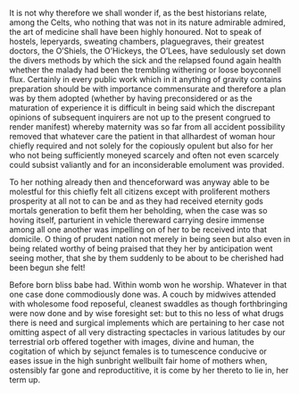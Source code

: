 It is not why therefore we shall wonder if, as the best historians
relate, among the Celts, who nothing that was not in its nature
admirable admired, the art of medicine shall have been highly honoured.
Not to speak of hostels, leperyards, sweating chambers, plaguegraves,
their greatest doctors, the O’Shiels, the O’Hickeys, the O’Lees, have
sedulously set down the divers methods by which the sick and the
relapsed found again health whether the malady had been the trembling
withering or loose boyconnell flux. Certainly in every public work which
in it anything of gravity contains preparation should be with importance
commensurate and therefore a plan was by them adopted (whether by having
preconsidered or as the maturation of experience it is difficult in
being said which the discrepant opinions of subsequent inquirers are not
up to the present congrued to render manifest) whereby maternity was so
far from all accident possibility removed that whatever care the patient
in that allhardest of woman hour chiefly required and not solely for the
copiously opulent but also for her who not being sufficiently moneyed
scarcely and often not even scarcely could subsist valiantly and for an
inconsiderable emolument was provided.

To her nothing already then and thenceforward was anyway able to be
molestful for this chiefly felt all citizens except with proliferent
mothers prosperity at all not to can be and as they had received
eternity gods mortals generation to befit them her beholding, when the
case was so hoving itself, parturient in vehicle thereward carrying
desire immense among all one another was impelling on of her to be
received into that domicile. O thing of prudent nation not merely in
being seen but also even in being related worthy of being praised that
they her by anticipation went seeing mother, that she by them suddenly
to be about to be cherished had been begun she felt!

Before born bliss babe had. Within womb won he worship. Whatever in that
one case done commodiously done was. A couch by midwives attended with
wholesome food reposeful, cleanest swaddles as though forthbringing were
now done and by wise foresight set: but to this no less of what drugs
there is need and surgical implements which are pertaining to her case
not omitting aspect of all very distracting spectacles in various
latitudes by our terrestrial orb offered together with images, divine
and human, the cogitation of which by sejunct females is to tumescence
conducive or eases issue in the high sunbright wellbuilt fair home of
mothers when, ostensibly far gone and reproductitive, it is come by her
thereto to lie in, her term up.
